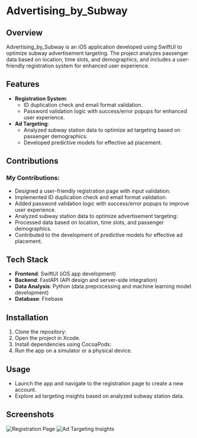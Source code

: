 # Advertising_by_Subway

## Overview
Advertising_by_Subway is an iOS application developed using SwiftUI to optimize subway advertisement targeting. 
The project analyzes passenger data based on location, time slots, and demographics, and includes a user-friendly registration system for enhanced user experience.

## Features
- **Registration System**:
  - ID duplication check and email format validation.
  - Password validation logic with success/error popups for enhanced user experience.
- **Ad Targeting**:
  - Analyzed subway station data to optimize ad targeting based on passenger demographics.
  - Developed predictive models for effective ad placement.

## Contributions
### My Contributions:
- Designed a user-friendly registration page with input validation:
- Implemented ID duplication check and email format validation.
- Added password validation logic with success/error popups to improve user experience.
- Analyzed subway station data to optimize advertisement targeting:
- Processed data based on location, time slots, and passenger demographics.
- Contributed to the development of predictive models for effective ad placement.

## Tech Stack
- **Frontend**: SwiftUI (iOS app development)
- **Backend**: FastAPI (API design and server-side integration)
- **Data Analysis**: Python (data preprocessing and machine learning model development)
- **Database**: Firebase

## Installation
1. Clone the repository:
2. Open the project in Xcode.
3. Install dependencies using CocoaPods:
4. Run the app on a simulator or a physical device.

## Usage
- Launch the app and navigate to the registration page to create a new account.
- Explore ad targeting insights based on analyzed subway station data.

## Screenshots
![Registration Page](path/to/registration_page_screenshot.png)
![Ad Targeting Insights](path/to/ad_targeting_insights_screenshot.png)
